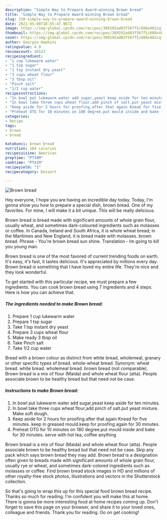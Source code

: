 ```yaml
---
description: "Simple Way to Prepare Award-winning Brown bread"
title: "Simple Way to Prepare Award-winning Brown bread"
slug: 310-simple-way-to-prepare-award-winning-brown-bread
date: 2021-05-08T18:55:47.967Z
image: https://img-global.cpcdn.com/recipes/389192ad03f567f5/680x482cq70/brown-bread-recipe-main-photo.jpg
thumbnail: https://img-global.cpcdn.com/recipes/389192ad03f567f5/680x482cq70/brown-bread-recipe-main-photo.jpg
cover: https://img-global.cpcdn.com/recipes/389192ad03f567f5/680x482cq70/brown-bread-recipe-main-photo.jpg
author: Georgie Hawkins
ratingvalue: 4.9
reviewcount: 10123
recipeingredient:
- "1 cup lukewarm water"
- "1 tsp sugar"
- "1 tsp instant dry yeast"
- "3 cups wheat flour"
- "3 tbsp oil"
- "Pinch salt"
- "1/2 cup water"
recipeinstructions:
- "In bowl put lukewarm water add sugar,yeast keep aside for ten minutes."
- "In bowl take three cups wheat flour,add pinch of salt.put yeast mixture. Make soft dough."
- "Keep aside for 2 hours for proofing.after that again Knead for five minutes. keep in greased mould.keep for proofing again for 30 minutes."
- "Preheat OTG for 10 minutes on 180 degree.put mould inside and bake for 30 minutes. serve with hot tea, coffee anything"
categories:
- Recipe
tags:
- brown
- bread

katakunci: brown bread 
nutrition: 164 calories
recipecuisine: American
preptime: "PT39M"
cooktime: "PT41M"
recipeyield: "1"
recipecategory: Dessert

---
```



![Brown bread](https://img-global.cpcdn.com/recipes/389192ad03f567f5/680x482cq70/brown-bread-recipe-main-photo.jpg)

Hey everyone, I hope you are having an incredible day today. Today, I'm gonna show you how to prepare a special dish, brown bread. One of my favorites. For mine, I will make it a bit unique. This will be really delicious.

Brown bread is bread made with significant amounts of whole grain flour, usually wheat, and sometimes dark-coloured ingredients such as molasses or coffee. In Canada, Ireland and South Africa, it is whole wheat bread; in the Maritimes and New England, it is bread made with molasses. brown bread. Phrase - You&#39;re brown bread sun shine. Translation - Im going to kill you young man.

Brown bread is one of the most favored of current trending foods on earth. It's easy, it's fast, it tastes delicious. It's appreciated by millions every day. Brown bread is something that I have loved my entire life. They're nice and they look wonderful.


To get started with this particular recipe, we must prepare a few ingredients. You can cook brown bread using 7 ingredients and 4 steps. Here is how you can achieve that.

<!--inarticleads1-->

##### The ingredients needed to make Brown bread:

1. Prepare 1 cup lukewarm water
1. Prepare 1 tsp sugar
1. Take 1 tsp instant dry yeast
1. Prepare 3 cups wheat flour
1. Make ready 3 tbsp oil
1. Take Pinch salt
1. Take 1/2 cup water


Bread with a brown colour as distinct from white bread, wholemeal, granary or other specific types of bread. whole-wheat bread. Synonym: wheat bread. white bread. wholemeal bread. brown bread (not comparable). Brown bread is a mix of flour (Maida) and whole wheat flour (atta). People associate brown to be healthy bread but that need not be case. 

<!--inarticleads2-->

##### Instructions to make Brown bread:

1. In bowl put lukewarm water add sugar,yeast keep aside for ten minutes.
1. In bowl take three cups wheat flour,add pinch of salt.put yeast mixture. Make soft dough.
1. Keep aside for 2 hours for proofing.after that again Knead for five minutes. keep in greased mould.keep for proofing again for 30 minutes.
1. Preheat OTG for 10 minutes on 180 degree.put mould inside and bake for 30 minutes. serve with hot tea, coffee anything


Brown bread is a mix of flour (Maida) and whole wheat flour (atta). People associate brown to be healthy bread but that need not be case. Skip any pack which says brown bread they may add. Brown bread is a designation often given to breads made with significant amounts of whole grain flour, usually rye or wheat, and sometimes dark-colored ingredients such as molasses or coffee. Find brown bread stock images in HD and millions of other royalty-free stock photos, illustrations and vectors in the Shutterstock collection. 

So that's going to wrap this up for this special food brown bread recipe. Thanks so much for reading. I'm confident you will make this at home. There is gonna be more interesting food at home recipes coming up. Don't forget to save this page on your browser, and share it to your loved ones, colleague and friends. Thank you for reading. Go on get cooking!
